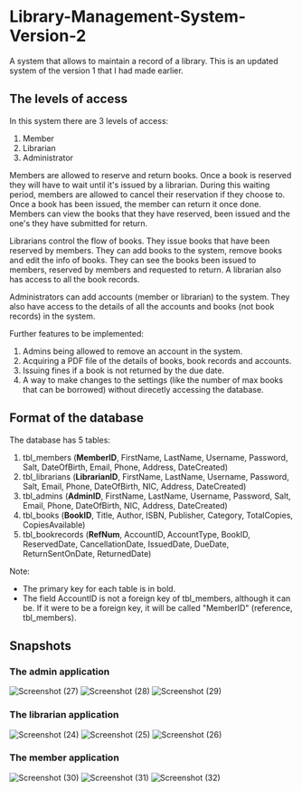 # Library-Management-System-Version-2

A system that allows to maintain a record of a library. This is an updated system of the version 1 that I had made earlier.

## The levels of access
In this system there are 3 levels of access:
1. Member
2. Librarian
3. Administrator

Members are allowed to reserve and return books. Once a book is reserved they will have to wait until it's issued by a librarian. During this waiting period, members are allowed 
to cancel their reservation if they choose to. Once a book has been issued, the member can return it once done. Members can view the books that they have reserved, been issued and
the one's they have submitted for return.

Librarians control the flow of books. They issue books that have been reserved by members. They can add books to the system, remove books and edit the info of books. They can see 
the books been issued to members, reserved by members and requested to return. A librarian also has access to all the book records.

Administrators can add accounts (member or librarian) to the system. They also have access to the details of all the accounts and books (not book records) in the system.


Further features to be implemented:
1. Admins being allowed to remove an account in the system.
2. Acquiring a PDF file of the details of books, book records and accounts.
3. Issuing fines if a book is not returned by the due date.
4. A way to make changes to the settings (like the number of max books that can be borrowed) without direcetly accessing the database.



## Format of the database

The database has 5 tables:
1. tbl_members (**MemberID**, FirstName, LastName, Username, Password, Salt, DateOfBirth, Email, Phone, Address, DateCreated)
2. tbl_librarians (**LibrarianID**, FirstName, LastName, Username, Password, Salt, Email, Phone, DateOfBirth, NIC, Address, DateCreated)
3. tbl_admins (**AdminID**, FirstName, LastName, Username, Password, Salt, Email, Phone, DateOfBirth, NIC, Address, DateCreated)
4. tbl_books (**BookID**, Title, Author, ISBN, Publisher, Category, TotalCopies, CopiesAvailable)
5. tbl_bookrecords (**RefNum**, AccountID, AccountType, BookID, ReservedDate, CancellationDate, IssuedDate, DueDate, ReturnSentOnDate, ReturnedDate)

Note: 
- The primary key for each table is in bold. 
- The field AccountID is not a foreign key of tbl_members, although it can be. If it were to be a foreign key, it will be called "MemberID" (reference, tbl_members).



## Snapshots

### The admin application
![Screenshot (27)](https://user-images.githubusercontent.com/67403229/133976917-6fb51a9b-36fb-4ac0-a847-ec965aa2720a.png)
![Screenshot (28)](https://user-images.githubusercontent.com/67403229/133976928-84bc9e3b-c695-4555-9ac1-f81fb3bf88ab.png)
![Screenshot (29)](https://user-images.githubusercontent.com/67403229/133976933-1e460d7e-ba05-4029-b2e4-0dce4b63b213.png)



### The librarian application
![Screenshot (24)](https://user-images.githubusercontent.com/67403229/133976122-3cd166eb-4614-47b9-9851-6115603b0d93.png)
![Screenshot (25)](https://user-images.githubusercontent.com/67403229/133976524-a59c0841-7f57-4eeb-9646-cc22b7fc35aa.png)
![Screenshot (26)](https://user-images.githubusercontent.com/67403229/133976536-f887b46c-d2f2-410f-b17b-0f8c541c7dbe.png)


### The member application
![Screenshot (30)](https://user-images.githubusercontent.com/67403229/133977317-f32fbffe-fc39-487d-9fed-4b18de0b2b54.png)
![Screenshot (31)](https://user-images.githubusercontent.com/67403229/133977329-f4af755f-85b2-4e62-9142-cf5a158b423a.png)
![Screenshot (32)](https://user-images.githubusercontent.com/67403229/133977331-de6ae585-614f-4caa-8efe-a10cd1759142.png)








